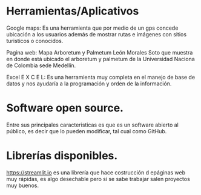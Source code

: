 # Herramientas/Aplicativos
Google maps: Es una herramienta que por medio de un gps concede ubicación a los usuarios además de mostrar rutas e imágenes con sitios  turisticos o conocidos.

Pagina web: Mapa Arboretum y Palmetum León Morales Soto  que muestra en donde está ubicado el arboretum y palmetum de la Universidad Naciona de Colombia sede Medellín.

Excel E X C E L: Es una herramienta muy completa en el manejo de base de datos y nos ayudaría a la programación y orden de la información.

# Software open source.

Entre sus principales caracteristicas es que es un software abierto al público, es decir que lo pueden modificar, tal cual como GitHub.

# Librerías disponibles.

https://streamlit.io es una librería que hace costrucción d epáginas web muy rápidas, es algo desechable pero si se sabe trabajar salen proyectos muy buenos.
